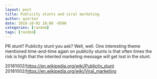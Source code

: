 ```yaml
---
layout: post
title: Publicity stunts and viral marketing
author: quorten
date: 2018-10-02 18:00 -0500
categories: [random]
tags: [random]
---
```


PR stunt?  Publicity stunt you ask?  Well, well.  One interesting
theme mentioned time-and-time again on publicity stunts is that often
times the risk is high that the intented marketing message will get
lost in the stunt.

20181002/https://en.wikipedia.org/wiki/Publicity_stunt  
20181002/https://en.wikipedia.org/wiki/Viral_marketing
